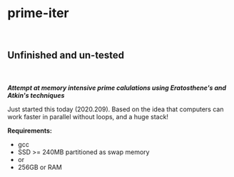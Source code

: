 # prime-iter
<BR>
<H2>Unfinished and un-tested</H2><BR>
<BR>
<B><I>Attempt at memory intensive prime calulations using Eratosthene's and Atkin's techniques</I></B>
<P>
Just started this today (2020.209).
Based on the idea that computers can work faster in parallel without loops, and a huge stack!
</P>
<B>Requirements:</B><BR>
<UL><LI>gcc</LI>
<LI>SSD >= 240MB partitioned as swap memory</LI>
<LI>or</LI>
<LI>256GB or RAM</LI></UL>
